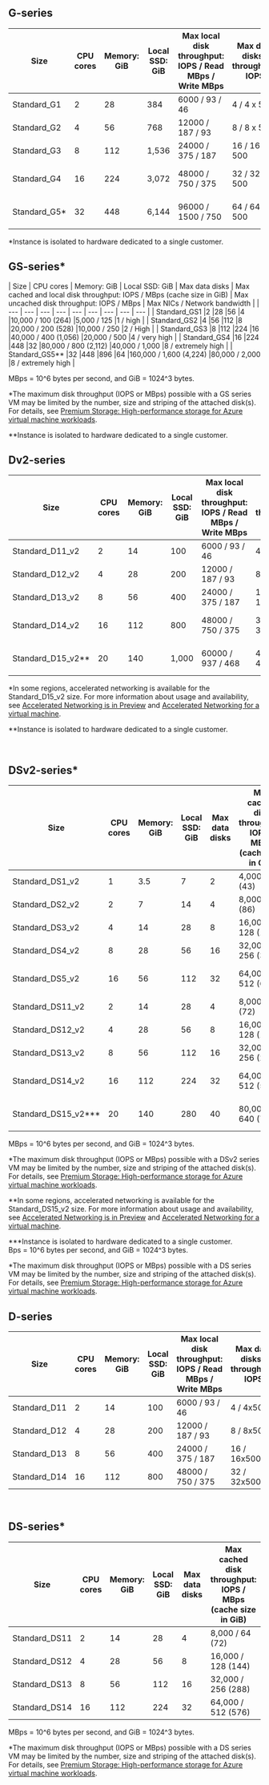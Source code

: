 


## G-series

| Size         | CPU cores | Memory: GiB | Local SSD: GiB | Max local disk throughput: IOPS / Read MBps / Write MBps | Max data disks / throughput: IOPS | Max NICs / Network bandwidth |
|--------------|-----------|-------------|----------------|----------------------------------------------------------|-----------------------------------|------------------------------|
| Standard_G1  | 2         | 28          | 384            | 6000 / 93 / 46                                           | 4 / 4 x 500                       | 1 / high                     |
| Standard_G2  | 4         | 56          | 768            | 12000 / 187 / 93                                         | 8 / 8 x 500                       | 2 / high                     |
| Standard_G3  | 8         | 112         | 1,536          | 24000 / 375 / 187                                        | 16 / 16 x 500                     | 4 / very high                |
| Standard_G4  | 16        | 224         | 3,072          | 48000 / 750 / 375                                        | 32 / 32 x 500                     | 8 / extremely high           |
| Standard_G5* | 32        | 448         | 6,144          | 96000 / 1500 / 750                                       | 64 / 64 x 500                     | 8 / extremely high           |

*Instance is isolated to hardware dedicated to a single customer.
<br>

## GS-series*
| Size | CPU cores | Memory: GiB | Local SSD: GiB | Max data disks | Max cached and local disk throughput: IOPS / MBps (cache size in GiB) | Max uncached disk throughput: IOPS / MBps | Max NICs / Network bandwidth |
| --- | --- | --- | --- | --- | --- | --- | --- | --- |
| Standard_GS1 |2 |28 |56 |4 |10,000 / 100 (264) |5,000 / 125 |1 / high |
| Standard_GS2 |4 |56 |112 |8 |20,000 / 200 (528) |10,000 / 250 |2 / High |
| Standard_GS3 |8 |112 |224 |16 |40,000 / 400 (1,056) |20,000 / 500 |4 / very high |
| Standard_GS4 |16 |224 |448 |32 |80,000 / 800 (2,112) |40,000 / 1,000 |8 / extremely high |
| Standard_GS5** |32 |448 |896 |64 |160,000 / 1,600 (4,224) |80,000 / 2,000 |8 / extremely high |

MBps = 10^6 bytes per second, and GiB = 1024^3 bytes.

*The maximum disk throughput (IOPS or MBps) possible with a GS series VM may be limited by the number, size and striping of the attached disk(s). For details, see [Premium Storage: High-performance storage for Azure virtual machine workloads](../articles/storage/storage-premium-storage.md). 

**Instance is isolated to hardware dedicated to a single customer.
<br>




## Dv2-series


| Size              | CPU cores | Memory: GiB | Local SSD: GiB | Max local disk throughput: IOPS / Read MBps / Write MBps | Max data disks / throughput: IOPS | Max NICs / Network bandwidth |
|-------------------|-----------|-------------|----------------|----------------------------------------------------------|-----------------------------------|------------------------------|
| Standard_D11_v2   | 2         | 14          | 100            | 6000 / 93 / 46                                           | 4 / 4x500                         | 2 / high                     |
| Standard_D12_v2   | 4         | 28          | 200            | 12000 / 187 / 93                                         | 8 / 8x500                         | 4 / high                     |
| Standard_D13_v2   | 8         | 56          | 400            | 24000 / 375 / 187                                        | 16 / 16x500                       | 8 / high                     |
| Standard_D14_v2   | 16        | 112         | 800            | 48000 / 750 / 375                                        | 32 / 32x500                       | 8 / extremely high           |
| Standard_D15_v2** | 20        | 140         | 1,000          | 60000 / 937 / 468                                        | 40 / 40x500                       | 8 / extremely high*          |

*In some regions, accelerated networking is available for the Standard_D15_v2 size. For more information about usage and availability, see [Accelerated Networking is in Preview](https://azure.microsoft.com/updates/accelerated-networking-in-preview/) and [Accelerated Networking for a virtual machine](../articles/virtual-network/virtual-network-accelerated-networking-powershell.md).

**Instance is isolated to hardware dedicated to a single customer.

<br>

## DSv2-series*
| Size | CPU cores | Memory: GiB | Local SSD: GiB | Max data disks | Max cached disk throughput: IOPS / MBps (cache size in GiB) | Max uncached disk throughput: IOPS / MBps | Max NICs / Network bandwidth |
| --- | --- | --- | --- | --- | --- | --- | --- |
| Standard_DS1_v2 |1 |3.5 |7 |2 |4,000 / 32 (43) |3,200 / 48 |1 moderate |
| Standard_DS2_v2 |2 |7 |14 |4 |8,000 / 64 (86) |6,400 / 96 |2 high |
| Standard_DS3_v2 |4 |14 |28 |8 |16,000 / 128 (172) |12,800 / 192 |4 high |
| Standard_DS4_v2 |8 |28 |56 |16 |32,000 / 256 (344) |25,600 / 384 |8 high |
| Standard_DS5_v2 |16 |56 |112 |32 |64,000 / 512 (688) |51,200 / 768 |8 extremely high |
| Standard_DS11_v2 |2 |14 |28 |4 |8,000 / 64 (72) |6,400 / 96 |2 high |
| Standard_DS12_v2 |4 |28 |56 |8 |16,000 / 128 (144) |12,800 / 192 |4 high |
| Standard_DS13_v2 |8 |56 |112 |16 |32,000 / 256 (288) |25,600 / 384 |8 high |
| Standard_DS14_v2 |16 |112 |224 |32 |64,000 / 512 (576) |51,200 / 768 |8 extremely high |
| Standard_DS15_v2*** |20 |140 |280 |40 |80,000 / 640 (720) |64,000 / 960 |8 extremely high** |

MBps = 10^6 bytes per second, and GiB = 1024^3 bytes.

*The maximum disk throughput (IOPS or MBps) possible with a DSv2 series VM may be limited by the number, size and striping of the attached disk(s).  For details, see [Premium Storage: High-performance storage for Azure virtual machine workloads](../articles/storage/storage-premium-storage.md).

**In some regions, accelerated networking is available for the Standard_DS15_v2 size. For more information about usage and availability, see [Accelerated Networking is in Preview](https://azure.microsoft.com/updates/accelerated-networking-in-preview/) and [Accelerated Networking for a virtual machine](../articles/virtual-network/virtual-network-accelerated-networking-powershell.md).

***Instance is isolated to hardware dedicated to a single customer.
<br>
Bps = 10^6 bytes per second, and GiB = 1024^3 bytes.

*The maximum disk throughput (IOPS or MBps) possible with a DS series VM may be limited by the number, size and striping of the attached disk(s).  For details, see [Premium Storage: High-performance storage for Azure virtual machine workloads](../articles/storage/storage-premium-storage.md).



## D-series

| Size         | CPU cores | Memory: GiB | Local SSD: GiB | Max local disk throughput: IOPS / Read MBps / Write MBps | Max data disks / throughput: IOPS | Max NICs / Network bandwidth |
|--------------|-----------|-------------|----------------|----------------------------------------------------------|-----------------------------------|------------------------------|
| Standard_D11 | 2         | 14          | 100            | 6000 / 93 / 46                                           | 4 / 4x500                         | 2 / high                     |
| Standard_D12 | 4         | 28          | 200            | 12000 / 187 / 93                                         | 8 / 8x500                         | 4 / high                     |
| Standard_D13 | 8         | 56          | 400            | 24000 / 375 / 187                                        | 16 / 16x500                       | 8 / high                     |
| Standard_D14 | 16        | 112         | 800            | 48000 / 750 / 375                                        | 32 / 32x500                       | 8 / very high                |
<br>

## DS-series*


| Size | CPU cores | Memory: GiB | Local SSD: GiB | Max data disks | Max cached disk throughput: IOPS / MBps (cache size in GiB) | Max uncached disk throughput: IOPS / MBps | Max NICs / Network bandwidth |
| --- | --- | --- | --- | --- | --- | --- | --- |
| Standard_DS11 |2 |14 |28 |4 |8,000 / 64 (72) |6,400 / 64 |2 / high |
| Standard_DS12 |4 |28 |56 |8 |16,000 / 128 (144) |12,800 / 128 |4 / high |
| Standard_DS13 |8 |56 |112 |16 |32,000 / 256 (288) |25,600 / 256 |8 / high |
| Standard_DS14 |16 |112 |224 |32 |64,000 / 512 (576) |51,200 / 512 |8 / very high |


MBps = 10^6 bytes per second, and GiB = 1024^3 bytes.

*The maximum disk throughput (IOPS or MBps) possible with a DS series VM may be limited by the number, size and striping of the attached disk(s).  For details, see [Premium Storage: High-performance storage for Azure virtual machine workloads](../articles/storage/storage-premium-storage.md).

<br>

